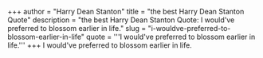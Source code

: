 +++
author = "Harry Dean Stanton"
title = "the best Harry Dean Stanton Quote"
description = "the best Harry Dean Stanton Quote: I would've preferred to blossom earlier in life."
slug = "i-wouldve-preferred-to-blossom-earlier-in-life"
quote = '''I would've preferred to blossom earlier in life.'''
+++
I would've preferred to blossom earlier in life.
